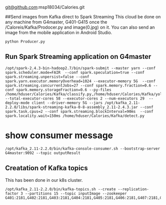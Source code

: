 git@github.com:msp18034/Calories.git

##Send images from Kafka direct to Spark Streaming
This cloud be done on any machine from G4master, G401-G415 once the /Caloreis/Kafka/Prodocer.py and image(0.jpg) on it.
You can also send an image from the mobile application in Android Studio.
```
python Producer.py
```

## Run Spark Streaming application on G4master
```
/opt/spark-2.4.3-bin-hadoop2.7/bin/spark-submit --master yarn --conf spark.scheduler.mode=FAIR  --conf spark.speculation=true --conf spark.streaming.unpersist=false --conf spark.yarn.executor.memoryOverhead=1024 --executor-memory 5G  --conf spark.streaming.concurrentJobs=27 --conf spark.memory.fraction=0.6 --conf spark.memory.storageFraction=0.6 --py-files /home/hduser/Calories/Kafka/classify.py,/home/hduser/Calories/Kafka/yolov3.py,/home/hduser/Calories/Kafka/volume.py --total-executor-cores 58 --executor-cores 2 --num-executors 29  --deploy-mode client --driver-memory 5G --jars /opt/kafka_2.11-2.2.0/libs/spark-streaming-kafka-0-8-assembly_2.11-2.4.3.jar --conf spark.task.cpus=2 --conf spark.streaming.blockInterval=90ms  --conf spark.locality.wait=150ms /home/hduser/Calories/Kafka/detect.py
```

# show consumer message
```
/opt/kafka_2.11-2.2.0/bin/kafka-console-consumer.sh --bootstrap-server G4master:9092 --topic outputResult
```

## Creatation of Kafka topics
This has been done in our k8s cluster. 
```
/opt/kafka_2.11-2.2.0/bin/kafka-topics.sh --create --replication-factor 3 --partitions 15 --topic inputImage --zookeeper G401:2181,G402:2181,G403:2181,G404:2181,G405:2181,G406:2181,G407:2181,G409:2181,G410:2181,G411:2181,G412:2181,G413:2181,G414:2181,G415:2181 
```
